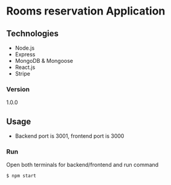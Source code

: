 # Rooms reservation Application


## Technologies
* Node.js
* Express
* MongoDB & Mongoose
* React.js
* Stripe

### Version
1.0.0

## Usage

* Backend port is 3001, frontend port is 3000


### Run

Open both terminals for backend/frontend and run command

```sh
$ npm start
```
